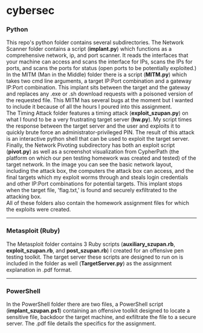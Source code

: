 # cybersec
<h3>Python</h3>
  This repo's python folder contains several subdirectories. The Network Scanner folder contains a script (<b>implant.py</b>) which functions as a comprehensive network, ip, and port scanner. It reads the interfaces that your machine can access and scans the interface for IPs, scans the IPs for ports, and scans the ports for status (open ports to be potentially exploited.)<br> 
  In the MITM (Man in the Middle) folder there is a script (<b>MITM.py</b>) which takes two cmd line arguments, a target IP:Port combination and a gateway IP:Port combination. This implant sits between the target and the gateway and replaces any .exe or .sh download requests with a poisoned version of the requested file. This MITM has several bugs at the moment but I wanted to include it because of all the hours I poured into this assignment.<br>
  The Timing Attack folder features a timing attack (<b>exploit_szupan.py</b>) on what I found to be a very frustrating target server (<b>hw.py</b>). My script times the response between the target server and the user and exploits it to quickly brute force an administrator-privileged PIN. The result of this attack is an interactive python shell that can be used to exploit the target server. <br>
  Finally, the Network Pivoting subdirectory has both an exploit script (<b>pivot.py</b>) as well as a screenshot visualization from CypherPath (the platform on which our pen testing homework was created and tested) of the target network. In the image you can see the basic network layout, including the attack box, the computers the attack box can access, and the final targets which my exploit worms through and steals login credentials and other IP:Port combinations for potential targets. This implant stops when the target file, 'flag.txt,' is found and securely exfiltrated to the attacking box.
 <br>
  All of these folders also contain the homework assignment files for which the exploits were created.
 <hr>
<h3>Metasploit (Ruby)</h3>
  The Metasploit folder contains 3 Ruby scripts (<b>auxiliary_szupan.rb</b>, <b>exploit_szupan.rb</b>, and <b>post_szupan.rb</b>) I created for an offensive pen testing toolkit. The target server these scripts are designed to run on is included in the folder as well (<b>TargetServer.py</b>) as the assignment explanation in .pdf format.
  <hr>
<h3>PowerShell</h3>
  In the PowerShell folder there are two files, a PowerShell script (<b>implant_szupan.ps1</b>) containing an offensive toolkit designed to locate a sensitive file, backdoor the target machine, and exfiltrate the file to a secure server. The .pdf file details the specifics for the assignment.
